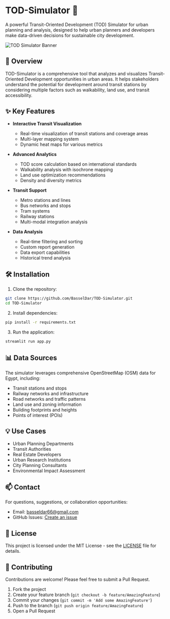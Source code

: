 # TOD-Simulator 🌆

A powerful Transit-Oriented Development (TOD) Simulator for urban planning and analysis, designed to help urban planners and developers make data-driven decisions for sustainable city development.

![TOD Simulator Banner](https://via.placeholder.com/800x200?text=TOD+Simulator)

## 🚀 Overview

TOD-Simulator is a comprehensive tool that analyzes and visualizes Transit-Oriented Development opportunities in urban areas. It helps stakeholders understand the potential for development around transit stations by considering multiple factors such as walkability, land use, and transit accessibility.

## ✨ Key Features

- **Interactive Transit Visualization**
  - Real-time visualization of transit stations and coverage areas
  - Multi-layer mapping system
  - Dynamic heat maps for various metrics

- **Advanced Analytics**
  - TOD score calculation based on international standards
  - Walkability analysis with isochrone mapping
  - Land use optimization recommendations
  - Density and diversity metrics

- **Transit Support**
  - Metro stations and lines
  - Bus networks and stops
  - Tram systems
  - Railway stations
  - Multi-modal integration analysis

- **Data Analysis**
  - Real-time filtering and sorting
  - Custom report generation
  - Data export capabilities
  - Historical trend analysis

## 🛠️ Installation

1. Clone the repository:
```bash
git clone https://github.com/BasselDar/TOD-Simulator.git
cd TOD-Simulator
```

2. Install dependencies:
```bash
pip install -r requirements.txt
```

3. Run the application:
```bash
streamlit run app.py
```

## 📊 Data Sources

The simulator leverages comprehensive OpenStreetMap (OSM) data for Egypt, including:
- Transit stations and stops
- Railway networks and infrastructure
- Road networks and traffic patterns
- Land use and zoning information
- Building footprints and heights
- Points of interest (POIs)

## 💡 Use Cases

- Urban Planning Departments
- Transit Authorities
- Real Estate Developers
- Urban Research Institutions
- City Planning Consultants
- Environmental Impact Assessment

## 📫 Contact

For questions, suggestions, or collaboration opportunities:
- Email: basseldar66@gmail.com
- GitHub Issues: [Create an issue](https://github.com/BasselDar/TOD-Simulator/issues)

## 📄 License

This project is licensed under the MIT License - see the [LICENSE](LICENSE) file for details.

## 🤝 Contributing

Contributions are welcome! Please feel free to submit a Pull Request.

1. Fork the project
2. Create your feature branch (`git checkout -b feature/AmazingFeature`)
3. Commit your changes (`git commit -m 'Add some AmazingFeature'`)
4. Push to the branch (`git push origin feature/AmazingFeature`)
5. Open a Pull Request

